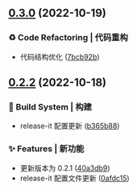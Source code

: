## [0.3.0](https://github.com/RobinWM/rb-vue-cli/compare/0.2.2...0.3.0) (2022-10-19)

### ♻ Code Refactoring | 代码重构

- 代码结构优化 ([7bcb92b](https://github.com/RobinWM/rb-vue-cli/commit/7bcb92b303f53bc3031058f663df2ec8425e93a8))

## [0.2.2](https://github.com/RobinWM/rb-vue-cli/compare/0.2.1...0.2.2) (2022-10-18)

### 👷‍ Build System | 构建

- release-it 配置更新 ([b365b88](https://github.com/RobinWM/rb-vue-cli/commit/b365b881085d54440ec9c2831c8737d7158bf8ed))

### ✨ Features | 新功能

- 更新版本为 0.2.1 ([40a3db9](https://github.com/RobinWM/rb-vue-cli/commit/40a3db9d668d17ffa81239f905bf8a8d2b7e7cbd))
- release-it 配置文件更新 ([0afdc15](https://github.com/RobinWM/rb-vue-cli/commit/0afdc1517ff430778c2ab91285d7f354a56573ff))
